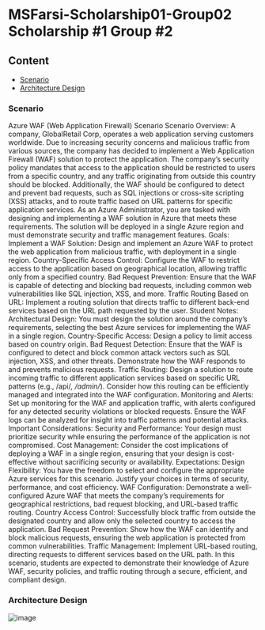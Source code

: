 # MSFarsi-Scholarship01-Group02     Scholarship #1 Group #2

## Content
- [Scenario](#scenario)
- [Architecture Design](#architecture-design)



### Scenario

Azure WAF (Web Application Firewall) Scenario
Scenario Overview: A company, GlobalRetail Corp, operates a web application serving customers worldwide. Due to increasing security concerns and malicious traffic from various sources, the company has decided to implement a Web Application Firewall (WAF) solution to protect the application.
The company’s security policy mandates that access to the application should be restricted to users from a specific country, and any traffic originating from outside this country should be blocked. Additionally, the WAF should be configured to detect and prevent bad requests, such as SQL injections or cross-site scripting (XSS) attacks, and to route traffic based on URL patterns for specific application services.
As an Azure Administrator, you are tasked with designing and implementing a WAF solution in Azure that meets these requirements. The solution will be deployed in a single Azure region and must demonstrate security and traffic management features.
Goals:
Implement a WAF Solution: Design and implement an Azure WAF to protect the web application from malicious traffic, with deployment in a single region.
Country-Specific Access Control: Configure the WAF to restrict access to the application based on geographical location, allowing traffic only from a specified country.
Bad Request Prevention: Ensure that the WAF is capable of detecting and blocking bad requests, including common web vulnerabilities like SQL injection, XSS, and more.
Traffic Routing Based on URL: Implement a routing solution that directs traffic to different back-end services based on the URL path requested by the user.
Student Notes:
Architectural Design: You must design the solution around the company’s requirements, selecting the best Azure services for implementing the WAF in a single region.
Country-Specific Access: Design a policy to limit access based on country origin.
Bad Request Detection: Ensure that the WAF is configured to detect and block common attack vectors such as SQL injection, XSS, and other threats. Demonstrate how the WAF responds to and prevents malicious requests.
Traffic Routing: Design a solution to route incoming traffic to different application services based on specific URL patterns (e.g., /api/*, /admin/*). Consider how this routing can be efficiently managed and integrated into the WAF configuration.
Monitoring and Alerts: Set up monitoring for the WAF and application traffic, with alerts configured for any detected security violations or blocked requests. Ensure the WAF logs can be analyzed for insight into traffic patterns and potential attacks.
Important Considerations:
Security and Performance: Your design must prioritize security while ensuring the performance of the application is not compromised.
Cost Management: Consider the cost implications of deploying a WAF in a single region, ensuring that your design is cost-effective without sacrificing security or availability.
Expectations:
Design Flexibility: You have the freedom to select and configure the appropriate Azure services for this scenario. Justify your choices in terms of security, performance, and cost efficiency.
WAF Configuration: Demonstrate a well-configured Azure WAF that meets the company’s requirements for geographical restrictions, bad request blocking, and URL-based traffic routing.
Country Access Control: Successfully block traffic from outside the designated country and allow only the selected country to access the application.
Bad Request Prevention: Show how the WAF can identify and block malicious requests, ensuring the web application is protected from common vulnerabilities.
Traffic Management: Implement URL-based routing, directing requests to different services based on the URL path.
In this scenario, students are expected to demonstrate their knowledge of Azure WAF, security policies, and traffic routing through a secure, efficient, and compliant design.

###  Architecture Design

![image](https://github.com/user-attachments/assets/eb7d0e3f-da18-4f2d-809d-230a3fff2c10)
